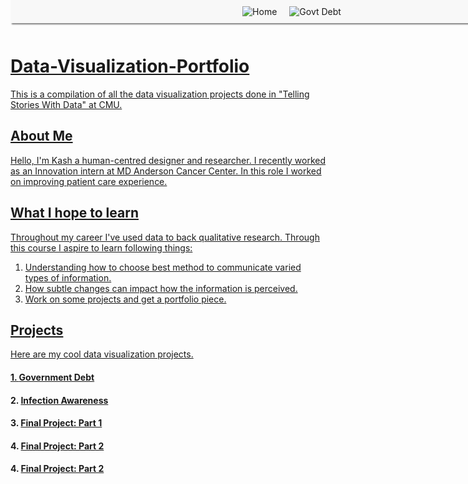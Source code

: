 <style>
  .top-nav {
    display: flex;
    justify-content: center;
    position: fixed;
    top: 0;
    width: 100%;
    background-color: #f8f8f8;
    padding: 10px;
    box-shadow: 0 4px 2px -2px gray;
    z-index: 1000;
  }
  .top-nav a {
    margin: 0 10px;
    text-decoration: none;
  }
</style>

<div class="top-nav">
   <a href="https://github.com/skydolas/Data-Visualization-Portfolio
/blob/main">
    <img src="https://img.shields.io/badge/Home" alt="Home">
  </a>
  <a href="https://github.com/skydolas/Data-Visualization-Portfolio
/blob/main/GOVTDEBT.md">
    <img src="https://img.shields.io/badge/Govt Debt" alt="Govt Debt">
  </a>
  <a href="https://github.com/skydolas/Data-Visualization-Portfolio
/blob/main/INFAWARE.md"
    <img src="https://img.shields.io/badge/Infaware" alt="Infaware">
  </a>
  <a href="https://github.com/skydolas/Data-Visualization-Portfolio
/blob/main/FinalProject.md"
    <img src="https://img.shields.io/badge/Go_to-Usage-orange" alt="Final:P1">
  </a>
   <a href="https://github.com/skydolas/Data-Visualization-Portfolio
/blob/main/final-project-part-two.md"
    <img src="https://img.shields.io/badge/Go_to-Usage-orange" alt="Final:P2">
      <a href="https://github.com/skydolas/Data-Visualization-Portfolio
/blob/main/final-project-part-three.md"
    <img src="https://img.shields.io/badge/Go_to-Usage-orange" alt="Final:P3">
</div>

# Data-Visualization-Portfolio
This is a compilation of all the data visualization projects done in "Telling Stories With Data" at CMU.

## About Me
Hello, I'm Kash a human-centred designer and researcher. I recently worked as an Innovation intern at MD Anderson Cancer Center. In this role I worked on improving patient care experience. 

## What I hope to learn
Throughout my career I've used data to back qualitative research. Through this course I aspire to learn following things:
1. Understanding how to choose best method to communicate varied types of information.
2. How subtle changes can impact how the information is perceived.
3. Work on some projects and get a portfolio piece.

## Projects
Here are my cool data visualization projects.

#### 1. [Government Debt](/GOVTDEBT.md)
#### 2. [Infection Awareness](/INFAWARE.md)
#### 3. [Final Project: Part 1](/FinalProject.md)
#### 4. [Final Project: Part 2](/final-project-part-two.md)
#### 4. [Final Project: Part 2](/final-project-part-three.md)

